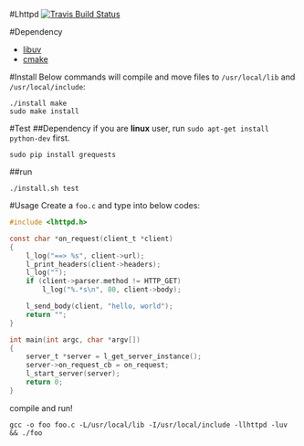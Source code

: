#Lhttpd
[![Travis Build Status](https://travis-ci.org/loggerhead/lhttpd.svg)](https://travis-ci.org/loggerhead/lhttpd)

#Dependency
* [libuv](https://github.com/libuv/libuv)
* [cmake](http://www.cmake.org/)

#Install
Below commands will compile and move files to `/usr/local/lib` and `/usr/local/include`:

```shell
./install make
sudo make install
```

#Test
##Dependency
if you are **linux** user, run `sudo apt-get install python-dev` first.

```shell
sudo pip install grequests
```

##run
```shell
./install.sh test
```

#Usage
Create a `foo.c` and type into below codes:

```c
#include <lhttpd.h>

const char *on_request(client_t *client)
{
    l_log("==> %s", client->url);
    l_print_headers(client->headers);
    l_log("");
    if (client->parser.method != HTTP_GET)
        l_log("%.*s\n", 80, client->body);

    l_send_body(client, "hello, world");
    return "";
}

int main(int argc, char *argv[])
{
    server_t *server = l_get_server_instance();
    server->on_request_cb = on_request;
    l_start_server(server);
    return 0;
}
```

compile and run!

```shell
gcc -o foo foo.c -L/usr/local/lib -I/usr/local/include -llhttpd -luv && ./foo
```